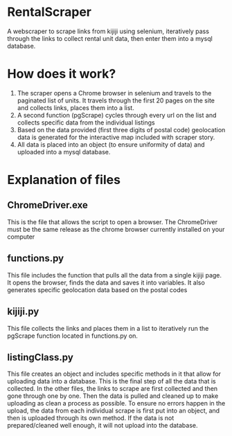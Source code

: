 # RentalScraper
A webscraper to scrape links from kijiji using selenium, iteratively pass through the links to collect rental unit data, then enter them into a mysql database.

# How does it work? 
1. The scraper opens a Chrome browser in selenium and travels to the paginated list of units. It travels through the first 20 pages on the site and collects links, places them into a list. 
2. A second function (pgScrape) cycles through every url on the list and collects specific data from the individual listings
3. Based on the data provided (first three digits of postal code) geolocation data is generated for the interactive map included with scraper story. 
4. All data is placed into an object (to ensure uniformity of data) and uploaded into a mysql database.

# Explanation of files 

## ChromeDriver.exe
This is the file that allows the script to open a browser. The ChromeDriver must be the same release as the chrome browser currently installed on your computer

## functions.py 
This file includes the function that pulls all the data from a single kijiji page. It opens the browser, finds the data and saves it into variables. It also generates specific geolocation data based on the postal codes

## kijiji.py 
This file collects the links and places them in a list to iteratively run the pgScrape function located in functions.py on. 

## listingClass.py
This file creates an object and includes specific methods in it that allow for uploading data into a database. This is the final step of all the data that is collected. In the other files, the links to scrape are first collected and then gone through one by one. Then the data is pulled and cleaned up to make uploading as clean a process as possible. To ensure no errors happen in the upload, the data from each individual scrape is first put into an object, and then is uploaded through its own method. If the data is not prepared/cleaned well enough, it will not upload into the database. 
